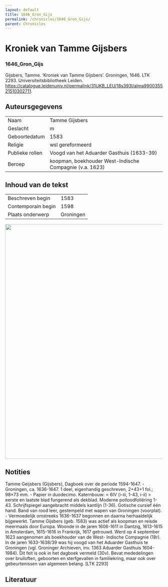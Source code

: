 ```yaml
---
layout: default
title: 1646_Gron_Gijs
permalink: /chronicles/1646_Gron_Gijs/
parent: Chronicles
--- 
```



# Kroniek van Tamme Gijsbers 

### 1646_Gron_Gijs 

Gijsbers, Tamme. ‘Kroniek van Tamme Gijsbers’. Groningen, 1646. LTK 2293. Universiteitsbibliotheek Leiden. https://catalogue.leidenuniv.nl/permalink/31UKB_LEU/18s393l/alma990035521510302711. 

## Auteursgegevens 

| | | 
| --------------- | --------------- | 
| Naam | Tamme Gijsbers | 
| Geslacht | m | 
| Geboortedatum | 1583 | 
| Religie | wsl gereformeerd | 
| Publieke rollen | Voogd van het Aduarder Gasthuis (1633-39) | 
| Beroep | koopman, boekhouder West-Indische Compagnie (v.a. 1623) | 

## Inhoud van de tekst 

| | | 
| --------------- | --------------- | 
| Beschreven begin | 1583 | 
| Contemporain begin | 1598 | 
| Plaats onderwerp | Groningen | 

[<img src="..\..\barplots_chronicles\1646_Gron_Gijs.jpg" width="750"/>](..\..\barplots_chronicles\1646_Gron_Gijs.jpg) 

## Notities 

Tamme Geijsbers (Gijsbers), Dagboek over de periode 1594-1647. - Groningen,
ca. 1636-1647. 1 deel, eigenhandig geschreven, 2+43+1 fol.; 98×73 mm. - Papier
in duodecimo. Katernbouw: < 6IV (i-iii, 1-43, i-ii) > eerste en laatste blad
fungerend als dekblad. Moderne potloodfoliëring 1-43. Schrijfspiegel
aangebracht middels kantlijn (1-36). Gotische cursief één hand. Band van rood
leer, gestempeld met wapen van Groningen (voorplat). - Vermoedelijk omstreeks
1636-1637 begonnen en daarna herhaaldelijk bijgewerkt. Tamme Gijsbers (geb.
1583) was actief als koopman en reisde meermaals door Europa. Woonde in de
jaren 1606-1611 in Dantzig, 1613-1615 in Amsterdam, 1615-1616 in Frankrijk,
1617 getrouwd. Werd op 4 september 1623 aangenomen als boekhouder van de West-
Indische Compagnie (18r). In de jaren 1633-1638/39 was hij voogd van het
Aduarder Gasthuis te Groningen (vgl. Groninger Archieven, inv. 1363 Aduarder
Gasthuis 1604-1984). Dit feit is ook in het dagboek vermeld (30v). Bevat
mededelingen over bruiloften, geboorten en sterfgevallen in familiekring, maar
ook over gebeurtenissen van algemeen belang. [LTK 2293]





## Literatuur 

